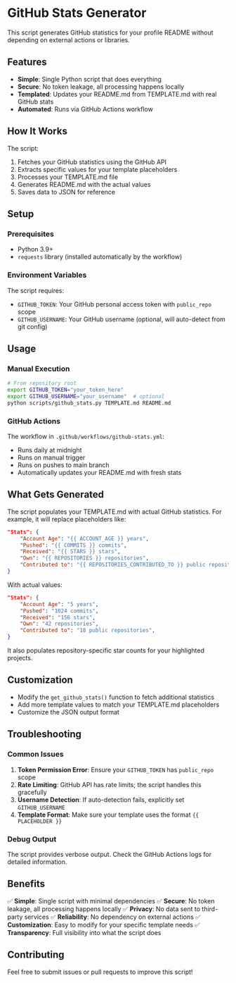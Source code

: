 # GitHub Stats Generator

This script generates GitHub statistics for your profile README without depending on external actions or libraries.

## Features

- **Simple**: Single Python script that does everything
- **Secure**: No token leakage, all processing happens locally
- **Templated**: Updates your README.md from TEMPLATE.md with real GitHub stats
- **Automated**: Runs via GitHub Actions workflow

## How It Works

The script:
1. Fetches your GitHub statistics using the GitHub API
2. Extracts specific values for your template placeholders
3. Processes your TEMPLATE.md file
4. Generates README.md with the actual values
5. Saves data to JSON for reference

## Setup

### Prerequisites

- Python 3.9+
- `requests` library (installed automatically by the workflow)

### Environment Variables

The script requires:
- `GITHUB_TOKEN`: Your GitHub personal access token with `public_repo` scope
- `GITHUB_USERNAME`: Your GitHub username (optional, will auto-detect from git config)

## Usage

### Manual Execution

```bash
# From repository root
export GITHUB_TOKEN="your_token_here"
export GITHUB_USERNAME="your_username"  # optional
python scripts/github_stats.py TEMPLATE.md README.md
```

### GitHub Actions

The workflow in `.github/workflows/github-stats.yml`:
- Runs daily at midnight
- Runs on manual trigger
- Runs on pushes to main branch
- Automatically updates your README.md with fresh stats

## What Gets Generated

The script populates your TEMPLATE.md with actual GitHub statistics. For example, it will replace placeholders like:

```json
"Stats": {
    "Account Age": "{{ ACCOUNT_AGE }} years",
    "Pushed": "{{ COMMITS }} commits",
    "Received": "{{ STARS }} stars",
    "Own": "{{ REPOSITORIES }} repositories",
    "Contributed to": "{{ REPOSITORIES_CONTRIBUTED_TO }} public repositories",
}
```

With actual values:

```json
"Stats": {
    "Account Age": "5 years",
    "Pushed": "1024 commits",
    "Received": "156 stars",
    "Own": "42 repositories",
    "Contributed to": "18 public repositories",
}
```

It also populates repository-specific star counts for your highlighted projects.

## Customization

- Modify the `get_github_stats()` function to fetch additional statistics
- Add more template values to match your TEMPLATE.md placeholders
- Customize the JSON output format

## Troubleshooting

### Common Issues

1. **Token Permission Error**: Ensure your `GITHUB_TOKEN` has `public_repo` scope
2. **Rate Limiting**: GitHub API has rate limits; the script handles this gracefully
3. **Username Detection**: If auto-detection fails, explicitly set `GITHUB_USERNAME`
4. **Template Format**: Make sure your template uses the format `{{ PLACEHOLDER }}`

### Debug Output

The script provides verbose output. Check the GitHub Actions logs for detailed information.

## Benefits

✅ **Simple**: Single script with minimal dependencies
✅ **Secure**: No token leakage, all processing happens locally
✅ **Privacy**: No data sent to third-party services
✅ **Reliability**: No dependency on external actions
✅ **Customization**: Easy to modify for your specific template needs
✅ **Transparency**: Full visibility into what the script does

## Contributing

Feel free to submit issues or pull requests to improve this script!
